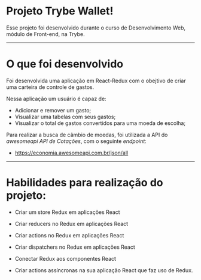 # Projeto Trybe Wallet!

Esse projeto foi desenvolvido durante o curso de Desenvolvimento Web, módulo de Front-end, na Trybe.

---

# O que foi desenvolvido

Foi desenvolvida uma aplicação em React-Redux com o obejtivo de criar uma carteira de controle de gastos.

Nessa aplicação um usuário é capaz de:
  - Adicionar e remover um gasto;
  - Visualizar uma tabelas com seus gastos;
  - Visualizar o total de gastos convertidos para uma moeda de escolha;

Para realizar a busca de câmbio de moedas, foi utilizada a API do _awesomeapi API de Cotações_, com o seguinte  _endpoint_:

- https://economia.awesomeapi.com.br/json/all

---

# Habilidades para realização do projeto:

  * Criar um store Redux em aplicações React

  * Criar reducers no Redux em aplicações React

  * Criar actions no Redux em aplicações React

  * Criar dispatchers no Redux em aplicações React

  * Conectar Redux aos componentes React

  * Criar actions assíncronas na sua aplicação React que faz uso de Redux.
